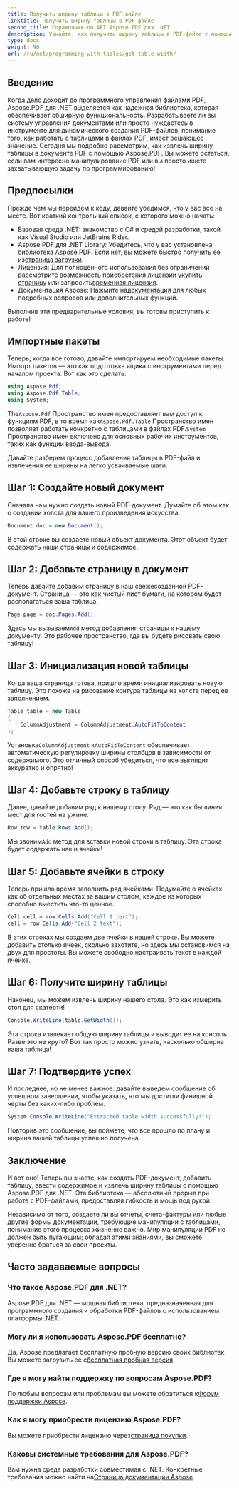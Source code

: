 ```yaml
---
title: Получить ширину таблицы в PDF-файле
linktitle: Получить ширину таблицы в PDF-файле
second_title: Справочник по API Aspose.PDF для .NET
description: Узнайте, как получить ширину таблицы в PDF-файле с помощью Aspose.PDF для .NET, следуя этому пошаговому руководству.
type: docs
weight: 90
url: /ru/net/programming-with-tables/get-table-width/
---
```

## Введение

Когда дело доходит до программного управления файлами PDF, Aspose.PDF для .NET выделяется как надежная библиотека, которая обеспечивает обширную функциональность. Разрабатываете ли вы систему управления документами или просто нуждаетесь в инструменте для динамического создания PDF-файлов, понимание того, как работать с таблицами в файлах PDF, имеет решающее значение. Сегодня мы подробно рассмотрим, как извлечь ширину таблицы в документе PDF с помощью Aspose.PDF. Вы можете остаться, если вам интересно манипулирование PDF или вы просто ищете захватывающую задачу по программированию!

## Предпосылки

Прежде чем мы перейдем к коду, давайте убедимся, что у вас все на месте. Вот краткий контрольный список, с которого можно начать:

- Базовая среда .NET: знакомство с C# и средой разработки, такой как Visual Studio или JetBrains Rider.
-  Aspose.PDF для .NET Library: Убедитесь, что у вас установлена библиотека Aspose.PDF. Если нет, вы можете быстро получить ее из[страница загрузки](https://releases.aspose.com/pdf/net/).
- Лицензия: Для полноценного использования без ограничений рассмотрите возможность приобретения лицензии у[купить страницу](https://purchase.aspose.com/buy) или запросить[временная лицензия](https://purchase.aspose.com/temporary-license/).
-  Документация Aspose: Нажмите на[документация](https://reference.aspose.com/pdf/net/) для любых подробных вопросов или дополнительных функций.

Выполнив эти предварительные условия, вы готовы приступить к работе!

## Импортные пакеты

Теперь, когда все готово, давайте импортируем необходимые пакеты. Импорт пакетов — это как подготовка ящика с инструментами перед началом проекта. Вот как это сделать:

```csharp
using Aspose.Pdf;
using Aspose.Pdf.Table;
using System;
```

 The`Aspose.Pdf` Пространство имен предоставляет вам доступ к функциям PDF, в то время как`Aspose.Pdf.Table` Пространство имен позволяет работать конкретно с таблицами в файлах PDF.`System` Пространство имен включено для основных рабочих инструментов, таких как функции ввода-вывода.

Давайте разберем процесс добавления таблицы в PDF-файл и извлечения ее ширины на легко усваиваемые шаги:

## Шаг 1: Создайте новый документ

Сначала нам нужно создать новый PDF-документ. Думайте об этом как о создании холста для вашего произведения искусства.

```csharp
Document doc = new Document();
```

В этой строке вы создаете новый объект документа. Этот объект будет содержать наши страницы и содержимое.

## Шаг 2: Добавьте страницу в документ

Теперь давайте добавим страницу в наш свежесозданной PDF-документ. Страница — это как чистый лист бумаги, на котором будет располагаться ваша таблица.

```csharp
Page page = doc.Pages.Add();
```

 Здесь мы вызываем`Add` метод добавления страницы к нашему документу. Это рабочее пространство, где вы будете рисовать свою таблицу!

## Шаг 3: Инициализация новой таблицы

Когда ваша страница готова, пришло время инициализировать новую таблицу. Это похоже на рисование контура таблицы на холсте перед ее заполнением.

```csharp
Table table = new Table
{
    ColumnAdjustment = ColumnAdjustment.AutoFitToContent
};
```

 Установка`ColumnAdjustment` к`AutoFitToContent` обеспечивает автоматическую регулировку ширины столбцов в зависимости от содержимого. Это отличный способ убедиться, что все выглядит аккуратно и опрятно!

## Шаг 4: Добавьте строку в таблицу

Далее, давайте добавим ряд к нашему столу. Ряд — это как бы линия мест для гостей на ужине.

```csharp
Row row = table.Rows.Add();
```

 Мы звоним`Add` метод для вставки новой строки в таблицу. Эта строка будет содержать наши ячейки!

## Шаг 5: Добавьте ячейки в строку

Теперь пришло время заполнить ряд ячейками. Подумайте о ячейках как об отдельных местах за вашим столом, каждое из которых способно вместить что-то ценное.

```csharp
Cell cell = row.Cells.Add("Cell 1 text");
cell = row.Cells.Add("Cell 2 text");
```

В этих строках мы создаем две ячейки в нашей строке. Вы можете добавить столько ячеек, сколько захотите, но здесь мы остановимся на двух для простоты. Вы можете свободно настраивать текст в каждой ячейке.

## Шаг 6: Получите ширину таблицы

Наконец, мы можем извлечь ширину нашего стола. Это как измерить стол для скатерти!

```csharp
Console.WriteLine(table.GetWidth());
```

Эта строка извлекает общую ширину таблицы и выводит ее на консоль. Разве это не круто? Вот так просто можно узнать, насколько обширна ваша таблица!

## Шаг 7: Подтвердите успех

И последнее, но не менее важное: давайте выведем сообщение об успешном завершении, чтобы указать, что мы достигли финишной черты без каких-либо проблем.

```csharp
System.Console.WriteLine("Extracted table width successfully!");
```

Повторив это сообщение, вы поймете, что все прошло по плану и ширина вашей таблицы успешно получена.

## Заключение

И вот оно! Теперь вы знаете, как создать PDF-документ, добавить таблицу, ввести содержимое и извлечь ширину таблицы с помощью Aspose.PDF для .NET. Эта библиотека — абсолютный прорыв при работе с PDF-файлами, предоставляя гибкость и мощь под рукой.

Независимо от того, создаете ли вы отчеты, счета-фактуры или любые другие формы документации, требующие манипуляции с таблицами, понимание этого процесса жизненно важно. Мир манипуляции PDF не должен быть пугающим; обладая этими знаниями, вы сможете уверенно браться за свои проекты. 

## Часто задаваемые вопросы

### Что такое Aspose.PDF для .NET?  
Aspose.PDF для .NET — мощная библиотека, предназначенная для программного создания и обработки PDF-файлов с использованием платформы .NET.

### Могу ли я использовать Aspose.PDF бесплатно?  
 Да, Aspose предлагает бесплатную пробную версию своих библиотек. Вы можете загрузить ее с[бесплатная пробная версия](https://releases.aspose.com/).

### Где я могу найти поддержку по вопросам Aspose.PDF?  
 По любым вопросам или проблемам вы можете обратиться к[Форум поддержки Aspose](https://forum.aspose.com/c/pdf/10).

### Как я могу приобрести лицензию Aspose.PDF?  
 Вы можете приобрести лицензию через[страница покупки](https://purchase.aspose.com/buy).

### Каковы системные требования для Aspose.PDF?  
Вам нужна среда разработки совместимая с .NET. Конкретные требования можно найти на[Страница документации Aspose](https://reference.aspose.com/pdf/net/).